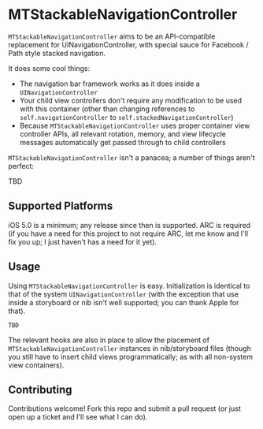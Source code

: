 # MTStackableNavigationController

`MTStackableNavigationController` aims to be an API-compatible replacement for 
UINavigationController, with special sauce for Facebook / Path style stacked
navigation.

It does some cool things:

* The navigation bar framework works as it does inside a `UINavigationController`
* Your child view controllers don't require any modification to be used with
  this container (other than changing references to `self.navigationController`
  to `self.stackedNavigationController`)
* Because `MTStackableNavigationController` uses proper container view
  controller APIs, all relevant rotation, memory, and view lifecycle messages
  automatically get passed through to child controllers

`MTStackableNavigationController` isn't a panacea; a number of things aren't
perfect:

TBD

## Supported Platforms

iOS 5.0 is a minimum; any release since then is supported. ARC is required (if
you have a need for this project to not require ARC, let me know and I'll fix
you up; I just haven't has a need for it yet).

## Usage

Using `MTStackableNavigationController` is easy. Initialization is identical to
that of the system `UINavigationController` (with the exception that use inside
a storyboard or nib isn't well supported; you can thank Apple for that).

```
TBD

```

The relevant hooks are also in place to allow the placement of
`MTStackableNavigationController` instances in nib/storyboard files (though you
still have to insert child views programmatically; as with all non-system view
containers).

## Contributing

Contributions welcome! Fork this repo and submit a pull request (or just open up
a ticket and I'll see what I can do).
